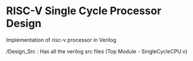 # RISC-V Single Cycle Processor Design
Implementation of risc-v processor in Verilog

/Design_Src : Has all the verilog src files (Top Module - SingleCycleCPU.v)